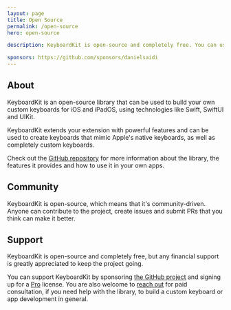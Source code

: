```yaml
---
layout: page
title: Open Source
permalink: /open-source
hero: open-source

description: KeyboardKit is open-source and completely free. You can use KeyboardKit to build your own keyboard apps for iPhone and iPad, using technologies like Swift, SwiftUI and UIKit.

sponsors: https://github.com/sponsors/danielsaidi
---
```



## About

KeyboardKit is an open-source library that can be used to build your own custom keyboards for iOS and iPadOS, using technologies like Swift, SwiftUI and UIKit.

KeyboardKit extends your extension with powerful features and can be used to create keyboards that mimic Apple's native keyboards, as well as completely custom keyboards.

Check out the [GitHub repository]({{site.github_repo}}) for more information about the library, the features it provides and how to use it in your own apps.


## Community

KeyboardKit is open-source, which means that it's community-driven. Anyone can contribute to the project, create issues and submit PRs that you think can make it better.


## Support

KeyboardKit is open-source and completely free, but any financial support is greatly appreciated to keep the project going.

You can support KeyboardKit by sponsoring [the GitHub project]({{page.sponsors}}) and signing up for a [Pro](/pro) license. You are also welcome to [reach out](mailto:{{site.email}}?subject=Support) for paid consultation, if you need help with the library, to build a custom keyboard or app development in general.